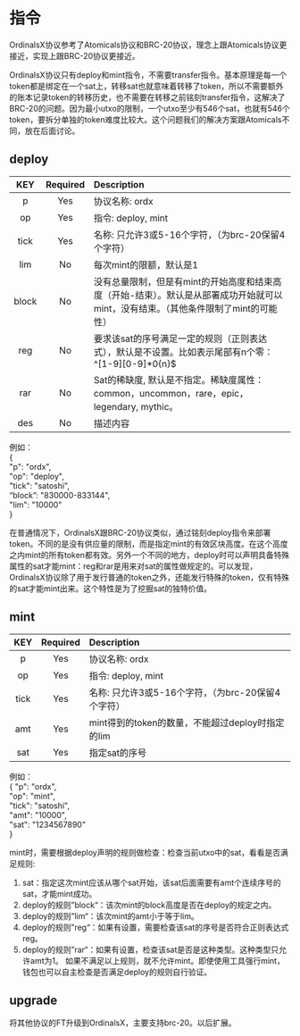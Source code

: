 指令
====



OrdinalsX协议参考了Atomicals协议和BRC-20协议，理念上跟Atomicals协议更接近，实现上跟BRC-20协议更接近。  

OrdinalsX协议只有deploy和mint指令，不需要transfer指令。基本原理是每一个token都是绑定在一个sat上，转移sat也就意味着转移了token，所以不需要额外的账本记录token的转移历史，也不需要在转移之前铭刻transfer指令，这解决了BRC-20的问题。因为最小utxo的限制，一个utxo至少有546个sat，也就有546个token，要拆分单独的token难度比较大。这个问题我们的解决方案跟Atomicals不同，放在后面讨论。


deploy
----

| KEY | Required | Description |
| :---: | :---: | :------- |
| p	| Yes | 协议名称: ordx |
| op | Yes | 指令: deploy, mint |
| tick | Yes | 名称: 只允许3或5-16个字符，（为brc-20保留4个字符） |
| lim | No | 每次mint的限额，默认是1 |
| block | No | 没有总量限制，但是有mint的开始高度和结束高度（开始-结束）。默认是从部署成功开始就可以mint，没有结束。（其他条件限制了mint的可能性）|
| reg | No | 要求该sat的序号满足一定的规则（正则表达式），默认是不设置。比如表示尾部有n个零：^[1-9][0-9]*0{n}$ |
| rar | No | Sat的稀缺度, 默认是不指定。稀缺度属性：common，uncommon，rare，epic，legendary, mythic。 |
| des | No | 描述内容 |


例如：  
{   
  "p": "ordx",  
  "op": "deploy",  
  "tick": "satoshi",  
  “block”: "830000-833144",  
  "lim": "10000"  
}  
  
在普通情况下，OrdinalsX跟BRC-20协议类似，通过铭刻deploy指令来部署token。不同的是没有供应量的限制，而是指定mint的有效区块高度。在这个高度之内mint的所有token都有效。另外一个不同的地方，deploy时可以声明具备特殊属性的sat才能mint：reg和rar是用来对sat的属性做规定的。可以发现，OrdinalsX协议除了用于发行普通的token之外，还能发行特殊的token，仅有特殊的sat才能mint出来。这个特性是为了挖掘sat的独特价值。


mint
----

| KEY | Required | Description |
| :---: | :---: | :------- |
| p	| Yes | 协议名称: ordx |
| op | Yes | 指令: deploy, mint |
| tick | Yes | 名称: 只允许3或5-16个字符，（为brc-20保留4个字符） |
| amt | Yes | mint得到的token的数量，不能超过deploy时指定的lim |
| sat | Yes | 指定sat的序号 |

例如：  
{ 
  "p": "ordx",  
  "op": "mint",  
  "tick": "satoshi",  
  "amt": "10000",  
  "sat": "1234567890"  
}


mint时，需要根据deploy声明的规则做检查：检查当前utxo中的sat，看看是否满足规则:  
1. sat：指定这次mint应该从哪个sat开始，该sat后面需要有amt个连续序号的sat，才能mint成功。
2. deploy的规则”block“：该次mint的block高度是否在deploy的规定之内。
3. deploy的规则”lim“：该次mint的amt小于等于lim。
4. deploy的规则”reg“：如果有设置，需要检查该sat的序号是否符合正则表达式reg。
5. deploy的规则”rar“：如果有设置，检查该sat是否是这种类型。这种类型只允许amt为1。
如果不满足以上规则，就不允许mint。即使使用工具强行mint，钱包也可以自主检查是否满足deploy的规则自行验证。  



upgrade
----
将其他协议的FT升级到OrdinalsX，主要支持brc-20。以后扩展。
